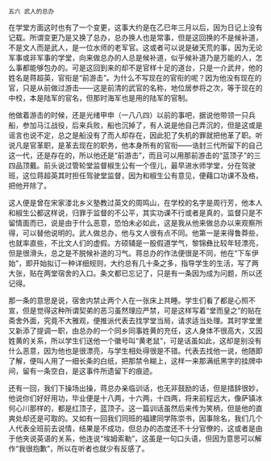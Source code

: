     五六 武人的总办 

   在学堂方面这时也有了一个变更，这事大约是在乙巳年三月以后，因为日记上没有记载。所谓变更乃是又换了总办，总办换人也是常事，但是这回换的不是候补道，不是文人而是武人，是一位水师的老军官。这或者可以说是破天荒的事，因为无论军事或非军事的学堂，向来做总办的人总是候补道，似乎候补道乃是万能的人，怎么事都能够包办的。可是这回到来的却不是官样十足的道台，只是一介武弁，他的姓名是蒋超英，官衔是“前游击”。为什么不写现在的官衔的呢？因为他没有现在的官，只是从前做过游击——这是前清的武官的名称，地位居参将之次，等于现在的中校，本是陆军的官名，但那时海军也是用的陆军的官制。

   他做着游击的时候，还是光绪甲申（一八八四）以前的事吧，据说他带领一只兵船，参加马江战役，后来兵败，船也沉掉了，有人说是他自己弄沉的，但是这或是谣言也说不定，总之是船没有了而人却存在，因此犯了失机的罪就把他革了职。听说凡是官革职，是革去现在的职务，他本身所有的官衔——诰封三代所留下的自己这一代，还是存在的，所以他还是“前游击”，而且可以用那前游击的“蓝顶子”的三四品顶戴。前头说过管轮堂监督椒生公有一个侄儿，最早进水师学堂，分在驾驶班，这位蒋超英其时担任驾驶堂监督，因为和椒生公有意见，便藉口功课不及格，把他开除了。

   这人便是曾在宋家溇北乡义塾教过英文的周鸣山，在学校的名字是周行芳，他本人和椒生公都这样说，归罪于监督的不公平，其实功课不行或者是真的，监督只是不留情面而已，说是由于什么恶意，恐怕未必如此，这是我从他来做总办以来观察所得，可以替他说明的。武人做总办，他与文人很有点不同。他第一是来得鲁莽些，也就率直些，不比文人们的虚假。方硕辅是一股假道学气，黎锦彝比较年轻漂亮，但是很滑头，总之是不脱候补道的习气。蒋总办的作法便很是不同，他在“下车伊始”，即开始拟订一种详细规则，大约总有几十条之多，指导学生的生活，写了两大张，贴在两堂宿舍的入口。条文都已忘记了，只是有一条因为成为问题，所以还记得。

   那一条的意思是说，宿舍内禁止两个人在一张床上共睡。学生们看了都是心照不宣，但是觉得这种所谓契弟的恶习虽然理应严禁，可是这样写着“堂而皇之”的贴在斋舍外面，究竟不大雅观，便推派代表去找学堂当局，请求适当处理。其时学堂里又新添了提调一职，由总办的一个同乡同事姓黄的充任，这人身体不很高大，又因姓黄的关系，所以学生们送他一个徽号叫“黄老鼠”，可是话虽如此，这却是别没有什么恶意，因为他也是很漂亮，与学生相处得很是不错。代表去找他一说，他随即了解，便叫人用了一细长条的白纸，把那禁令糊上，这样一来那满纸黑字的挂牌中间，留有一条空白，是这事件所遗留下的痕迹。

   还有一回，我们下操场出操，蒋总办亲临训话，也无非鼓励的话，但是措辞很妙，他说你们好好用功，毕业便是十八两，十六两，十四两，将来前程远大，像萨镇冰何心川那样的，都是红顶子，蓝顶子。这一篇训话虽然后来传为笑柄，但是他的直爽处却还是可取的。又如有一回我们同班的福建同学陈崇书，因事除名，我们几个人代表全班前去说情，结果是不成功，但总办的态度还不十分官僚的，这或者是由于他夹说英语的关系，他连说“埃姆索勒”，这虽是一句口头语，但因为意思可以解作“我很抱歉”，所以在听者也就少有反感了。

